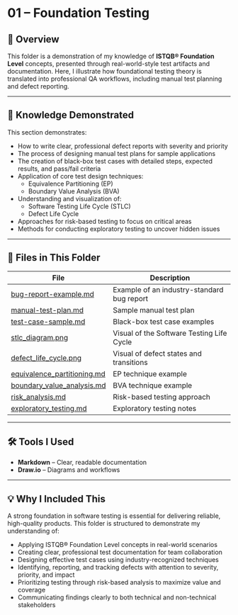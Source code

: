 # 01 – Foundation Testing


## 📌 Overview
This folder is a demonstration of my knowledge of **ISTQB® Foundation Level** concepts, presented through real-world-style test artifacts and documentation. Here, I illustrate how foundational testing theory is translated into professional QA workflows, including manual test planning and defect reporting.

---


## 🎯 Knowledge Demonstrated
This section demonstrates:
- How to write clear, professional defect reports with severity and priority
- The process of designing manual test plans for sample applications
- The creation of black-box test cases with detailed steps, expected results, and pass/fail criteria
- Application of core test design techniques:
  - Equivalence Partitioning (EP)
  - Boundary Value Analysis (BVA)
- Understanding and visualization of:
  - Software Testing Life Cycle (STLC)
  - Defect Life Cycle
- Approaches for risk-based testing to focus on critical areas
- Methods for conducting exploratory testing to uncover hidden issues

---

## 📂 Files in This Folder  
| File | Description |
|------|-------------|
| [bug-report-example.md](bug-report-example.md) | Example of an industry-standard bug report |
| [manual-test-plan.md](manual-test-plan.md) | Sample manual test plan |
| [test-case-sample.md](test-case-sample.md) | Black-box test case examples |
| [stlc_diagram.png](stlc_diagram.png) | Visual of the Software Testing Life Cycle |
| [defect_life_cycle.png](defect_life_cycle.png) | Visual of defect states and transitions |
| [equivalence_partitioning.md](equivalence_partitioning.md) | EP technique example |
| [boundary_value_analysis.md](boundary_value_analysis.md) | BVA technique example |
| [risk_analysis.md](risk_analysis.md) | Risk-based testing approach |
| [exploratory_testing.md](exploratory_testing.md) | Exploratory testing notes |

---

## 🛠 Tools I Used  
- **Markdown** – Clear, readable documentation  
- **Draw.io** – Diagrams and workflows  

---


## 💡 Why I Included This
A strong foundation in software testing is essential for delivering reliable, high-quality products. This folder is structured to demonstrate my understanding of:

- Applying ISTQB® Foundation Level concepts in real-world scenarios
- Creating clear, professional test documentation for team collaboration
- Designing effective test cases using industry-recognized techniques
- Identifying, reporting, and tracking defects with attention to severity, priority, and impact
- Prioritizing testing through risk-based analysis to maximize value and coverage
- Communicating findings clearly to both technical and non-technical stakeholders
